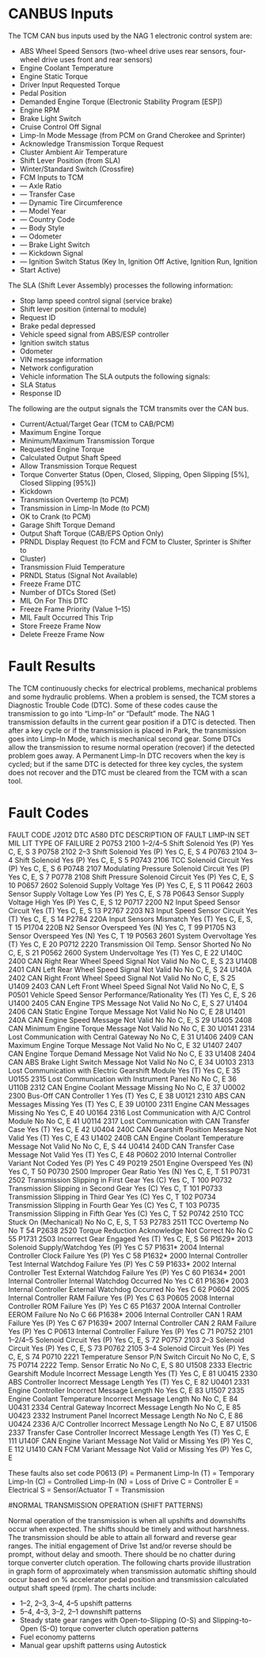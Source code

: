 # CANBUS Inputs

The TCM CAN bus inputs used by the NAG 1 electronic control system are: 
* ABS Wheel Speed Sensors (two-wheel drive uses rear sensors, four-wheel drive 
uses front and rear sensors) 
* Engine Coolant Temperature 
* Engine Static Torque 
* Driver Input Requested Torque 
* Pedal Position 
* Demanded Engine Torque (Electronic Stability Program [ESP]) 
* Engine RPM 
* Brake Light Switch 
* Cruise Control Off Signal 
* Limp-In Mode Message (from PCM on Grand Cherokee and Sprinter) 
* Acknowledge Transmission Torque Request 
* Cluster Ambient Air Temperature 
* Shift Lever Position (from SLA) 
* Winter/Standard Switch (Crossfire) 
* FCM Inputs to TCM 
* — Axle Ratio 
* — Transfer Case 
* — Dynamic Tire Circumference 
* — Model Year 
* — Country Code 
* — Body Style 
* — Odometer 
* — Brake Light Switch 
* — Kickdown Signal 
* — Ignition Switch Status (Key In, Ignition Off Active, Ignition Run, Ignition 
* Start Active)

The SLA (Shift Lever Assembly) processes the following information: 
* Stop lamp speed control signal (service brake) 
* Shift lever position (internal to module) 
* Request ID 
* Brake pedal depressed 
* Vehicle speed signal from ABS/ESP controller 
* Ignition switch status 
* Odometer 
* VIN message information 
* Network configuration 
* Vehicle information 
The SLA outputs the following signals: 
* SLA Status 
* Response ID

The following are the output signals the TCM transmits over the CAN bus. 
* Current/Actual/Target Gear (TCM to CAB/PCM) 
* Maximum Engine Torque 
* Minimum/Maximum Transmission Torque 
* Requested Engine Torque 
* Calculated Output Shaft Speed 
* Allow Transmission Torque Request
* Torque Converter Status (Open, Closed, Slipping, Open Slipping [5%], Closed 
Slipping [95%]) 
* Kickdown 
* Transmission Overtemp (to PCM) 
* Transmission in Limp-In Mode (to PCM) 
* OK to Crank (to PCM) 
* Garage Shift Torque Demand 
* Output Shaft Torque (CAB/EPS Option Only) 
* PRNDL Display Request (to FCM and FCM to Cluster, Sprinter is Shifter to 
* Cluster) 
* Transmission Fluid Temperature 
* PRNDL Status (Signal Not Available) 
* Freeze Frame DTC 
* Number of DTCs Stored (Set) 
* MIL On For This DTC 
* Freeze Frame Priority (Value 1–15) 
* MIL Fault Occurred This Trip 
* Store Freeze Frame Now 
* Delete Freeze Frame Now

# Fault Results

The TCM continuously checks for electrical problems, mechanical problems and 
some hydraulic problems. When a problem is sensed, the TCM stores a Diagnostic 
Trouble Code (DTC). Some of these codes cause the transmission to go into “Limp-In” 
or “Default” mode. 
The NAG 1 transmission defaults in the current gear position if a DTC is detected. 
Then after a key cycle or if the transmission is placed in Park, the transmission goes 
into Limp-In Mode, which is mechanical second gear. Some DTCs allow the 
transmission to resume normal operation (recover) if the detected problem goes away. 
A Permanent Limp-In DTC recovers when the key is cycled; but if the same DTC is 
detected for three key cycles, the system does not recover and the DTC must be 
cleared from the TCM with a scan tool.

# Fault Codes

FAULT 
CODE 
J2012 
DTC 
A580 
DTC 
DESCRIPTION OF 
FAULT 
LIMP-IN 
SET 
MIL 
LIT 
TYPE OF 
FAILURE 
2 P0753 2100 1–2/4–5 Shift Solenoid Yes (P) Yes C, E, S 
3 P0758 2102 2–3 Shift Solenoid Yes (P) Yes C, E, S 
4 P0763 2104 3–4 Shift Solenoid Yes (P) Yes C, E, S 
5 P0743 2106 TCC Solenoid Circuit Yes (P) Yes C, E, S 
6 P0748 2107 Modulating Pressure 
Solenoid Circuit 
Yes (P) Yes C, E, S 
7 P0778 2108 Shift Pressure Solenoid 
Circuit 
Yes (P) Yes C, E, S 
10 P0657 2602 Solenoid Supply Voltage Yes (P) Yes C, E, S 
11 P0642 2603 Sensor Supply Voltage 
Low 
Yes (P) Yes C, E, S 
78 P0643 Sensor Supply Voltage 
High 
Yes (P) Yes C, E, S 
12 P0717 2200 N2 Input Speed Sensor 
Circuit 
Yes (T) Yes C, E, S 
13 P2767 2203 N3 Input Speed Sensor 
Circuit 
Yes (T) Yes C, E, S 
14 P2784 220A Input Sensors Mismatch Yes (T) Yes C, E, S, T 
15 P1704 220B N2 Sensor Overspeed Yes (N) Yes C, T 
99 P1705 N3 Sensor Overspeed Yes (N) Yes C, T 
19 P0563 2601 System Overvoltage Yes (T) Yes C, E 
20 P0712 2220 Transmission Oil Temp. 
Sensor Shorted 
No No C, E, S 
21 P0562 2600 System Undervoltage Yes (T) Yes C, E 
22 U140C 2400 CAN Right Rear Wheel 
Speed Signal Not Valid 
No No C, E, S 
23 U140B 2401 CAN Left Rear Wheel 
Speed Signal Not Valid 
No No C, E, S 
24 U140A 2402 CAN Right Front Wheel 
Speed Signal Not Valid 
No No C, E, S 
25 U1409 2403 CAN Left Front Wheel 
Speed Signal Not Valid 
No No C, E, S 
 P0501 Vehicle Speed Sensor 
Performance/Rationality 
Yes (T) Yes C, E, S 
26 U1400 2405 CAN Engine TPS Message 
Not Valid 
No No C, E, S 
27 U1404 2406 CAN Static Engine Torque 
Message Not Valid 
No No C, E 
28 U1401 240A CAN Engine Speed 
Message Not Valid 
No No C, E, S 
29 U1405 2408 CAN Minimum Engine 
Torque Message Not Valid 
No No C, E 
30 U0141 2314 Lost Communication with 
Central Gateway 
No No C, E 
31 U1406 2409 CAN Maximum Engine 
Torque Message Not Valid 
No No C, E 
32 U1407 2407 CAN Engine Torque 
Demand Message Not 
Valid 
No No C, E 
33 U1408 2404 CAN ABS Brake Light 
Switch Message Not Valid 
No No C, E 
34 U0103 2313 Lost Communication with 
Electric Gearshift Module 
Yes (T) Yes C, E 
35 U0155 2315 Lost Communication with 
Instrument Panel 
No No C, E 
36 U110B 2312 CAN Engine Coolant 
Message Missing 
No No C, E 
37 U0002 2300 Bus-Off CAN Controller 1 Yes (T) Yes C, E 
38 U0121 2310 ABS CAN Messages 
Missing 
Yes (T) Yes C, E 
39 U0100 2311 Engine CAN Messages 
Missing 
No Yes C, E 
40 U0164 2316 Lost Communication with 
A/C Control Module 
No No C, E
41 U0114 2317 Lost Communication with 
CAN Transfer Case 
Yes (T) Yes C, E 
42 U0404 240C CAN Gearshift Position 
Message Not Valid 
Yes (T) Yes C, E 
43 U1402 240B CAN Engine Coolant 
Temperature Message Not 
Valid 
No No C, E, S 
44 U0414 240D CAN Transfer Case 
Message Not Valid 
Yes (T) Yes C, E 
48 P0602 2010 Internal Controller 
Variant Not Coded 
Yes (P) Yes C 
49 P0219 2501 Engine Overspeed Yes (N) Yes C, T 
50 P0730 2500 Improper Gear Ratio Yes (N) Yes C, E, T 
51 P0731 2502 Transmission Slipping in 
First Gear 
Yes (C) Yes C, T 
100 P0732 Transmission Slipping in 
Second Gear 
Yes (C) Yes C, T 
101 P0733 Transmission Slipping in 
Third Gear 
Yes (C) Yes C, T 
102 P0734 Transmission Slipping in 
Fourth Gear 
Yes (C) Yes C, T 
103 P0735 Transmission Slipping in 
Fifth Gear 
Yes (C) Yes C, T 
52 P0742 2510 TCC Stuck On 
(Mechanical) 
No No C, E, S, T 
53 P2783 2511 TCC Overtemp No No T 
54 P2638 2520 Torque Reduction 
Acknowledge Not Correct 
No No C 
55 P1731 2503 Incorrect Gear Engaged Yes (T) Yes C, E, S 
56 P1629* 2013 Solenoid 
Supply/Watchdog 
Yes (P) Yes C 
57 P1631* 2004 Internal Controller Clock 
Failure 
Yes (P) Yes C
58 P1632* 2000 Internal Controller Test 
Internal Watchdog Failure 
Yes (P) Yes C 
59 P1633* 2002 Internal Controller Test 
External Watchdog 
Failure 
Yes (P) Yes C 
60 P1634* 2001 Internal Controller 
Internal Watchdog 
Occurred 
No Yes C 
61 P1636* 2003 Internal Controller 
External Watchdog 
Occurred 
No Yes C 
62 P0604 2005 Internal Controller RAM 
Failure 
Yes (P) Yes C 
63 P0605 2008 Internal Controller ROM 
Failure 
Yes (P) Yes C 
65 P1637 200A Internal Controller 
EEROM Failure 
No No C 
66 P1638* 2006 Internal Controller CAN 1 
RAM Failure 
Yes (P) Yes C 
67 P1639* 2007 Internal Controller CAN 2 
RAM Failure 
Yes (P) Yes C 
 P0613 Internal Controller Failure Yes (P) Yes C 
71 P0752 2101 1–2/4–5 Solenoid Circuit Yes (P) Yes C, E, S 
72 P0757 2103 2–3 Solenoid Circuit Yes (P) Yes C, E, S 
73 P0762 2105 3–4 Solenoid Circuit Yes (P) Yes C, E, S 
74 P0710 2221 Temperature Sensor P/N 
Switch Circuit 
No No C, E, S 
75 P0714 2222 Temp. Sensor Erratic No No C, E, S 
80 U1508 2333 Electric Gearshift Module 
Incorrect Message Length 
Yes (T) Yes C, E 
81 U0415 2330 ABS Controller Incorrect 
Message Length 
Yes (T) Yes C, E 
82 U0401 2331 Engine Controller 
Incorrect Message Length 
No Yes C, E 
83 U1507 2335 Engine Coolant 
Temperature Incorrect 
Message Length 
No No C, E 
84 U0431 2334 Central Gateway Incorrect 
Message Length 
No No C, E 
85 U0423 2332 Instrument Panel 
Incorrect Message Length 
No No C, E 
86 U0424 2336 A/C Controller Incorrect 
Message Length 
No No C, E 
87 U1506 2337 Transfer Case Controller 
Incorrect Message Length 
Yes (T) Yes C, E 
111 U140F CAN Engine Variant 
Message Not Valid or 
Missing 
Yes (P) Yes C, E 
112 U1410 CAN FCM Variant 
Message Not Valid or 
Missing 
Yes (P) Yes C, E

These faults also set 
code P0613 
(P) = Permanent Limp-In 
(T) = Temporary Limp-In 
(C) = Controlled Limp-In 
(N) = Loss of Drive 
C = Controller 
E = Electrical 
S = Sensor/Actuator 
T = Transmission

#NORMAL TRANSMISSION OPERATION (SHIFT PATTERNS) 

Normal operation of the transmission is when all upshifts and downshifts occur when 
expected. The shifts should be timely and without harshness. The transmission 
should be able to attain all forward and reverse gear ranges. The initial engagement 
of Drive 1st and/or reverse should be prompt, without delay and smooth. There 
should be no chatter during torque converter clutch operation. 
The following charts provide illustration in graph form of approximately when 
transmission automatic shifting should occur based on % accelerator pedal position 
and transmission calculated output shaft speed (rpm). 
The charts include: 
* 1–2, 2–3, 3–4, 4–5 upshift patterns 
* 5–4, 4–3, 3–2, 2–1 downshift patterns 
* Steady state gear ranges with Open-to-Slipping (O-S) and Slipping-to-Open 
(S-O) torque converter clutch operation patterns 
* Fuel economy patterns 
* Manual gear upshift patterns using Autostick